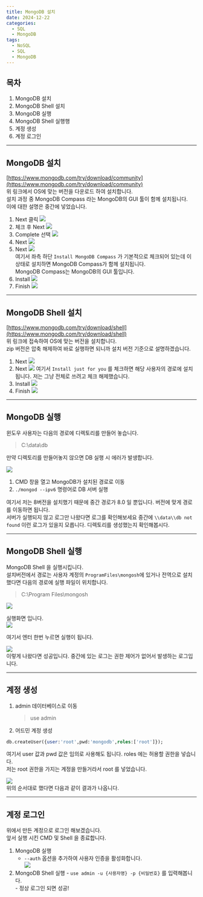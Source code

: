 ```yaml
---
title: MongoDB 설치
date: 2024-12-22
categories:
  - SQL
  - MongoDB
tags:
  - NoSQL
  - SQL
  - MongoDB
---
```

## 목차
1. MongoDB 설치
2. MongoDB Shell 설치
3. MongoDB 실행
4. MongoDB Shell 실행행
5. 계정 생성
6. 계정 로그인

---

## MongoDB 설치
[https://www.mongodb.com/try/download/community](https://www.mongodb.com/try/download/community)  
위 링크에서 OS에 맞는 버전을 다운로드 하여 설치합니다.  
설치 과정 중 MongoDB Compass 라는 MongoDB의 GUI 툴이 함께 설치됩니다.  
이에 대한 설명은 중간에 넣었습니다.

1. Next 클릭
   ![](/assets/img/screenshot/Pasted%20image%2020241222190124.png)
2. 체크 후 Next
   ![](/assets/img/screenshot/Pasted%20image%2020241222190333.png)
3. Complete 선택
   ![](/assets/img/screenshot/Pasted%20image%2020241222190621.png)
4. Next
   ![](/assets/img/screenshot/Pasted%20image%2020241222190634.png)
5. Next
   ![](assets/img/screenshot/Pasted%20image%2020241222190648.png)  
   여기서 좌측 하단 `Install MongoDB Compass` 가 기본적으로 체크되어 있는데 이 상태로 설치하면 MongoDB Compass가 함께 설치됩니다.  
   MongoDB Compass는 MongoDB의 GUI 툴입니다. 
6. Install
   ![](/assets/img/screenshot/Pasted%20image%2020241222190722.png)
7. Finish
   ![](/assets/img/screenshot/Pasted%20image%2020241222191223.png)

---
## MongoDB Shell 설치
[https://www.mongodb.com/try/download/shell](https://www.mongodb.com/try/download/shell)  
위 링크에 접속하여 OS에 맞는 버전을 설치합니다.  
zip 버전은 압축 해제하여 바로 실행하면 되니까 설치 버전 기준으로 설명하겠습니다.  

1. Next
   ![](/assets/img/screenshot/Pasted%20image%2020241222191538.png)
2. Next
   ![](/assets/img/screenshot/Pasted%20image%2020241222191609.png)  여기서 `Install just for you` 를 체크하면 해당 사용자의 경로에 설치됩니다. 저는 그냥 전체로 쓰려고 체크 해제했습니다.
3. Install
   ![](/assets/img/screenshot/Pasted%20image%2020241222191700.png)
4. Finish
   ![](assets/img/screenshot/Pasted%20image%2020241222191718.png)

---
## MongoDB 실행
윈도우 사용자는 다음의 경로에 디렉토리를 만들어 놓습니다.  

> C:\data\db

만약 디렉토리를 만들어놓지 않으면 DB 실행 시 에러가 발생합니다.  

![](/assets/img/screenshot/Pasted%20image%2020241222193305.png)
1. CMD 창을 열고 MongoDB가 설치된 경로로 이동
3. `./mongod --ipv6` 명령어로 DB 서버 실행

여기서 저는 8버전을 설치했기 때문에 중간 경로가 8.0 일 뿐입니다. 버전에 맞게 경로를 이동하면 됩니다.  
서버가 실행되지 않고 로그만 나왔다면 로그를 확인해보세요 중간에 `\\data\\db not found` 이런 로그가 있을지 모릅니다. 디렉토리를 생성했는지 확인해봅시다.

---
## MongoDB Shell 실행
MongoDB Shell 을 실행시킵니다.  
설치버전에서 경로는 사용자 계정의 `ProgramFiles\mongosh`에 있거나 전역으로 설치했다면 다음의 경로에 실행 파일이 위치합니다.  

> C:\Program Files\mongosh

![](/assets/img/screenshot/Pasted%20image%2020241222194133.png) 

실행화면 입니다.  
![](/assets/img/screenshot/Pasted%20image%2020241222194157.png)  

여기서 엔터 한번 누르면 실행이 됩니다.   

![](/assets/img/screenshot/Pasted%20image%2020241222194445.png)  
이렇게 나왔다면 성공입니다. 중간에 있는 로그는 권한 제어가 없어서 발생하는 로그입니다.  

---
## 계정 생성

1. admin 데이터베이스로 이동
	> use admin 


2. 어드민 계정 생성
```sql
db.createUser({user:'root',pwd:'mongodb',roles:['root']});
```

여기서 user 값과 pwd 값은 임의로 사용해도 됩니다. roles 에는 허용할 권한을 넣습니다.  
저는 root 권한을 가지는 계정을 만들거라서 root 를 넣었습니다.

![](/assets/img/screenshot/Pasted%20image%2020241222195208.png)  
위의 순서대로 했다면 다음과 같이 결과가 나옵니다.  

---
## 계정 로그인
위에서 만든 계정으로 로그인 해보겠습니다.  
앞서 실행 시킨 CMD 및 Shell 을 종료합니다.  

1. MongoDB 실행
	-  `--auth` 옵션을 추가하여 사용자 인증을 활성화합니다.  
	  ![](/assets/img/screenshot/Pasted%20image%2020241222195632.png)  
  2. MongoDB Shell 실행
	- `use admin -u {사용자명} -p {비밀번호}` 를 입력해봅니다.  
	- 정상 로그인 되면 성공!